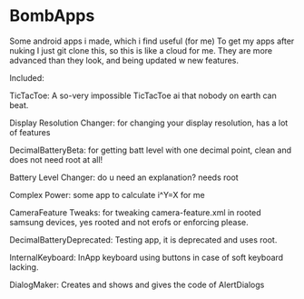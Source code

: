 # BombApps
Some android apps i made, which i find useful (for me)
To get my apps after nuking I just git clone this, so this is like a cloud for me.
They are more advanced than they look, and being updated w new features.

Included:

TicTacToe: A so-very impossible TicTacToe ai that nobody on earth can beat.

Display Resolution Changer: for changing your display resolution, has a lot of features

DecimalBatteryBeta: for getting batt level with one decimal point, clean and does not need root at all!

Battery Level Changer: do u need an explanation? needs root

Complex Power: some app to calculate i^Y=X for me

CameraFeature Tweaks: for tweaking camera-feature.xml in rooted samsung devices, yes rooted and not erofs or enforcing please.

DecimalBatteryDeprecated: Testing app, it is deprecated and uses root.

InternalKeyboard: InApp keyboard using buttons in case of soft keyboard lacking.

DialogMaker: Creates and shows and gives the code of AlertDialogs
